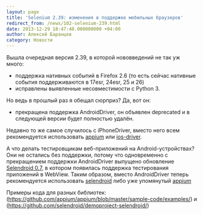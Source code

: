 ```yaml
---
layout: page
title: 'Selenium 2.39: изменения в поддержке мобильных браузеров'
redirect_from: /news/102-selenium-239.html
date: 2013-12-29 18:47:40.000000000 +04:00
author: Алексей Баранцев
category: Новости
---
```

Вышла очередная версия 2.39, в которой нововведений не так уж много:

* поддержка нативных событий в Firefox 2.6 (то есть сейчас нативные события поддерживаются в 17esr, 24esr, 25 и 26)
* исправлены выявленные несовместимости с Python 3.

Но ведь в прошлый раз я обещал сюрприз? Да, вот он:

* прекращена поддержка AndroidDriver, он объявлен deprecated и в следующей версии будет полностью удалён.

Недавно то же самое случилось с iPhoneDriver, вместо него всем рекомендуется использовать [appium](http://appium.io/) или [ios-driver](http://ios-driver.github.io/ios-driver/).

А что делать тестировщикам веб-приложений на Android-устройствах? Они не остались без поддержки, потому что одновременно с прекращением поддержки AndroidDriver выпущено обновление [Selendroid 0.7](https://github.com/selendroid/selendroid/releases/tag/0.7.0), в котором появилась поддержка тестирования приложений в WebView. Таким образом, вместо AndroidDriver теперь рекомендуется использовать [selendroid](http://selendroid.io/) либо уже упомянутый [appium](http://appium.io/)

Примеры кода для разных библиотек: (https://github.com/appium/appium/blob/master/sample-code/examples/) и (https://github.com/selendroid/demoproject-selendroid/)
